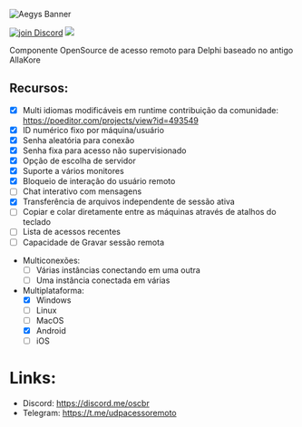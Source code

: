 ![Aegys Banner](https://user-images.githubusercontent.com/26689802/196689775-14c3709f-8ae2-4a23-bf68-d59934b77632.png)

<a href="https://discord.gg/pS2xjruCJH"><img alt="join Discord" src="https://img.shields.io/discord/918891794597544056?color=blue&label=Discord&logo=discord&style=social"></a> <a href="https://t.me/udpacessoremoto"><img src="https://img.shields.io/badge/Telegram-join-blue?style=social&logo=telegram"> </a>

Componente OpenSource de acesso remoto para Delphi baseado no antigo AllaKore

## Recursos:
- [x] Multi idiomas modificáveis em runtime contribuição da comunidade: https://poeditor.com/projects/view?id=493549
- [x] ID numérico fixo por máquina/usuário
- [x] Senha aleatória para conexão
- [x] Senha fixa para acesso não supervisionado
- [x] Opção de escolha de servidor
- [x] Suporte a vários monitores
- [x] Bloqueio de interação do usuário remoto
- [ ] Chat interativo com mensagens
- [x] Transferência de arquivos independente de sessão ativa
- [ ] Copiar e colar diretamente entre as máquinas através de atalhos do teclado
- [ ] Lista de acessos recentes
- [ ] Capacidade de Gravar sessão remota
- Multiconexões:
  - [ ] Várias instâncias conectando em uma outra
  - [ ] Uma instância conectada em várias
- Multiplataforma:
  - [x] Windows
  - [ ] Linux
  - [ ] MacOS
  - [x] Android
  - [ ] iOS

# Links:
* Discord: https://discord.me/oscbr
* Telegram: https://t.me/udpacessoremoto
